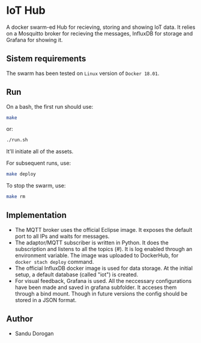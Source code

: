 # IoT Hub

A docker swarm-ed Hub for recieving, storing and showing IoT data.
It relies on a Mosquitto broker for recieving the messages, InfluxDB for storage and Grafana for showing it. 

## Sistem requirements
The swarm has been tested on ```Linux``` version of ```Docker 18.01```.

## Run
On a bash, the first run should use:
```bash
make
```
or:
```bash
./run.sh
```
It'll initiate all of the assets.

For subsequent runs, use: 
```bash
make deploy
```

To stop the swarm, use:
```bash
make rm
```

## Implementation
* The MQTT broker uses the official Eclipse image. It exposes the default port to all IPs and waits for messages.
* The adaptor/MQTT subscriber is written in Python. It does the subscription and listens to all the topics (#). It is log enabled through an environment variable.
The image was uploaded to DockerHub, for ```docker stach deploy``` command.
* The official InfluxDB docker image is used for data storage. At the initial setup, a default database (called "iot") is created.
* For visual feedback, Grafana is used. All the neccessary configurations have been made and saved in grafana subfolder. It acceses them through a bind mount. Though in future versions the config should be stored in a JSON format. 

## Author
* Sandu Dorogan
